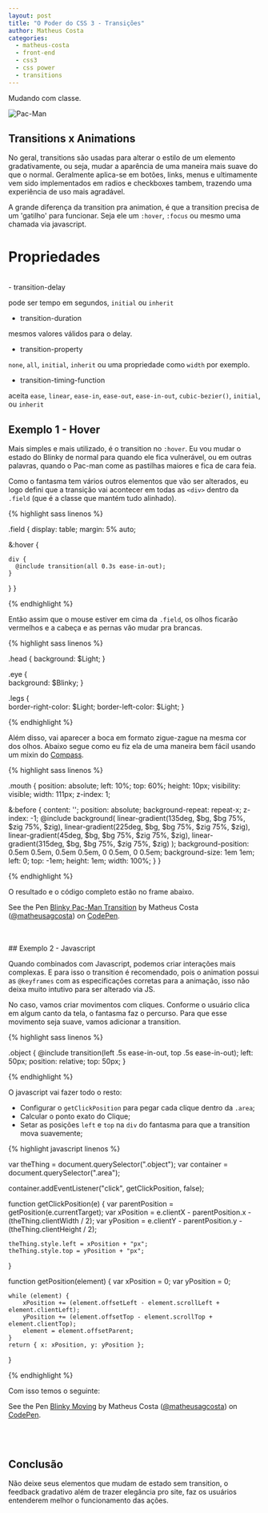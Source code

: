 ```yaml
---
layout: post
title: "O Poder do CSS 3 - Transições"
author: Matheus Costa
categories:
  - matheus-costa
  - front-end
  - css3
  - css power
  - transitions
---
```


Mudando com classe.

![Pac-Man](/blog/images/posts/2015-01-21/ghost.gif)

<!--more-->

## Transitions x Animations

No geral, transitions são usadas para alterar o estilo de um elemento gradativamente, ou seja, mudar a aparência de uma maneira mais suave do que o normal. Geralmente aplica-se em botões, links, menus e ultimamente vem sido implementados em radios e checkboxes tambem, trazendo uma experiência de uso mais agradável.

A grande diferença da transition pra animation, é que a transition precisa de um 'gatilho' para funcionar. Seja ele um `:hover`, `:focus` ou mesmo uma chamada via javascript.

# Propriedades
<br>
- transition-delay

pode ser tempo em segundos, `initial` ou `inherit`

- transition-duration

mesmos valores válidos para o delay.

- transition-property

`none`, `all`, `initial`, `inherit` ou uma propriedade como `width` por exemplo.

- transition-timing-function

aceita `ease`, `linear`, `ease-in`, `ease-out`, `ease-in-out`, `cubic-bezier()`, `initial`, ou `inherit`

## Exemplo 1 - Hover

Mais simples e mais utilizado, é o transition no `:hover`. Eu vou mudar o estado do Blinky de normal para quando ele fica vulnerável, ou em outras palavras, quando o Pac-man come as pastilhas maiores e fica de cara feia.

Como o fantasma tem vários outros elementos que vão ser alterados, eu logo defini que a transição vai acontecer em todas as `<div>` dentro da `.field` (que é a classe que mantém tudo alinhado).

{% highlight sass linenos %}

.field { 
  display: table;
  margin: 5% auto; 
  
  &:hover {
  
    div {
      @include transition(all 0.3s ease-in-out);      
    }  
  } 
} 

{% endhighlight %}

Então assim que o mouse estiver em cima da `.field`, os olhos ficarão vermelhos e a cabeça e as pernas vão mudar pra brancas.

{% highlight sass linenos %}

.head {
  background: $Light;
}

.eye {      
  background: $Blinky;
}

.legs {      
  border-right-color: $Light;
  border-left-color: $Light;
}

{% endhighlight %}

Além disso, vai aparecer a boca em formato zigue-zague na mesma cor dos olhos. Abaixo segue como eu fiz ela de uma maneira bem fácil usando um mixin do [Compass](http://compass-style.org/reference/compass/css3/images/).

{% highlight sass linenos %}

.mouth {
  position: absolute;
  left: 10%;
  top: 60%;
  height: 10px;
  visibility: visible;
  width: 111px;
  z-index: 1;

  &:before {
    content: '';
    position: absolute;
    background-repeat: repeat-x;
    z-index: -1;
    @include background(
      linear-gradient(135deg, $bg, $bg  75%, $zig 75%, $zig),
      linear-gradient(225deg, $bg, $bg  75%, $zig 75%, $zig),
      linear-gradient(45deg, $bg, $bg  75%, $zig 75%, $zig),
      linear-gradient(315deg, $bg, $bg  75%, $zig 75%, $zig)
    );
    background-position: 0.5em 0.5em, 0.5em 0.5em, 0 0.5em, 0 0.5em;
    background-size: 1em 1em;
    left: 0;
    top: -1em;
    height: 1em;
    width: 100%;
  } 
}

{% endhighlight %}

O resultado e o código completo estão no frame abaixo.

<p data-height="350" data-theme-id="9813" data-slug-hash="gbLjBE" data-default-tab="result" data-user="matheusagcosta" class='codepen'>See the Pen <a href='http://codepen.io/matheusagcosta/pen/gbLjBE/'>Blinky Pac-Man Transition</a> by Matheus Costa (<a href='http://codepen.io/matheusagcosta'>@matheusagcosta</a>) on <a href='http://codepen.io'>CodePen</a>.</p>
<script async src="//assets.codepen.io/assets/embed/ei.js"></script>
<br><br>
## Exemplo 2 - Javascript 

Quando combinados com Javascript, podemos criar interações mais complexas. E para isso o transition é recomendado, pois o animation possui as `@keyframes` com as especificações corretas para a animação, isso não deixa muito intutivo para ser alterado via JS.

No caso, vamos criar movimentos com cliques. Conforme o usuário clica em algum canto da tela, o fantasma faz o percurso. Para que esse movimento seja suave, vamos adicionar a transition.

{% highlight sass linenos %}

.object {
  @include transition(left .5s ease-in-out, top .5s ease-in-out);
  left: 50px;
  position: relative;
  top: 50px;
}

{% endhighlight %}

O javascript vai fazer todo o resto: 

- Configurar o `getClickPosition` para pegar cada clique dentro da `.area`;
- Calcular o ponto exato do Clique; 
- Setar as posições `left` e `top` na `div` do fantasma para que a transition mova suavemente;

{% highlight javascript linenos %}

var theThing = document.querySelector(".object");
var container = document.querySelector(".area");
 
container.addEventListener("click", getClickPosition, false);
 
function getClickPosition(e) {
    var parentPosition = getPosition(e.currentTarget);
    var xPosition = e.clientX - parentPosition.x - (theThing.clientWidth / 2);
    var yPosition = e.clientY - parentPosition.y - (theThing.clientHeight / 2);
     
    theThing.style.left = xPosition + "px";
    theThing.style.top = yPosition + "px";
}
 
function getPosition(element) {
    var xPosition = 0;
    var yPosition = 0;
      
    while (element) {
        xPosition += (element.offsetLeft - element.scrollLeft + element.clientLeft);
        yPosition += (element.offsetTop - element.scrollTop + element.clientTop);
        element = element.offsetParent;
    }
    return { x: xPosition, y: yPosition };
}

{% endhighlight %}

Com isso temos o seguinte:

<p data-height="350" data-theme-id="9813" data-slug-hash="LEOyRW" data-default-tab="result" data-user="matheusagcosta" class='codepen'>See the Pen <a href='http://codepen.io/matheusagcosta/pen/LEOyRW/'>Blinky Moving</a> by Matheus Costa (<a href='http://codepen.io/matheusagcosta'>@matheusagcosta</a>) on <a href='http://codepen.io'>CodePen</a>.</p>
<script async src="//assets.codepen.io/assets/embed/ei.js"></script>
<br><br>

## Conclusão

Não deixe seus elementos que mudam de estado sem transition, o feedback gradativo além de trazer elegância pro site, faz os usuários entenderem melhor o funcionamento das ações.